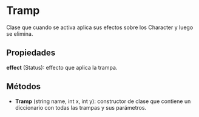 # Tramp

Clase que cuando se activa aplica sus efectos sobre los Character y luego se elimina.

## Propiedades

**effect** (Status): effecto que aplica la trampa.

## Métodos

- **Tramp** (string name, int x, int y): constructor de clase que contiene un diccionario con todas las trampas y sus parámetros.
